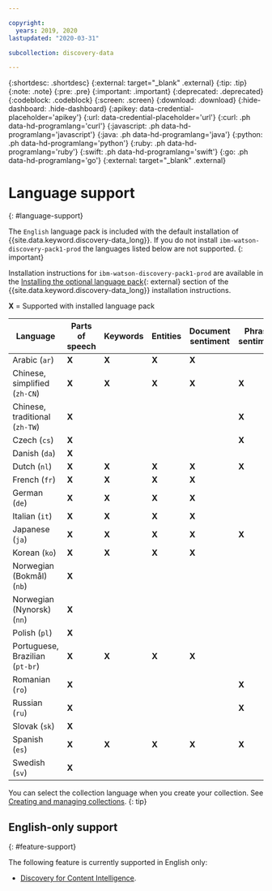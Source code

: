 ```yaml
---

copyright:
  years: 2019, 2020
lastupdated: "2020-03-31"

subcollection: discovery-data

---
```


{:shortdesc: .shortdesc}
{:external: target="_blank" .external}
{:tip: .tip}
{:note: .note}
{:pre: .pre}
{:important: .important}
{:deprecated: .deprecated}
{:codeblock: .codeblock}
{:screen: .screen}
{:download: .download}
{:hide-dashboard: .hide-dashboard}
{:apikey: data-credential-placeholder='apikey'} 
{:url: data-credential-placeholder='url'}
{:curl: .ph data-hd-programlang='curl'}
{:javascript: .ph data-hd-programlang='javascript'}
{:java: .ph data-hd-programlang='java'}
{:python: .ph data-hd-programlang='python'}
{:ruby: .ph data-hd-programlang='ruby'}
{:swift: .ph data-hd-programlang='swift'}
{:go: .ph data-hd-programlang='go'}
{:external: target="_blank" .external}

# Language support
{: #language-support}

The `English` language pack is included with the default installation of {{site.data.keyword.discovery-data_long}}. If you do not install `ibm-watson-discovery-pack1-prod` the languages listed below are not supported.
{: important}

Installation instructions for `ibm-watson-discovery-pack1-prod` are available in the [Installing the optional language pack](https://www.ibm.com/support/knowledgecenter/SSQNUZ_2.5.0/cpd/svc/watson/discovery-install.html){: external}  section of the {{site.data.keyword.discovery-data_long}} installation instructions.

**X** = Supported with installed language pack

| Language | Parts of speech | Keywords | Entities | Document sentiment | Phrase sentiment | Dictionary | Character Pattern | Machine Learning | Advanced rule models | Smart Document Understanding |
|------|------|------|------|------|------|------|------|------|------|------|
| Arabic (`ar`) | **X** | **X** | **X** | **X** | | **X** | **X** | **X** | **X** | **X** |
| Chinese, simplified (`zh-CN`) | **X** | **X** | **X** | **X** | **X** | **X** | **X** | **X** | **X** | **X** |
| Chinese, traditional (`zh-TW`) | **X** | | | | **X** | **X** | **X** | **X** | **X** | **X** |
| Czech (`cs`) | **X** | | | | **X** | **X** | **X** | | | **X** |
| Danish (`da`) | **X** | | | | | **X** | **X** | | | **X** |
| Dutch (`nl`) | **X** | **X** | **X** | **X** | **X** | **X** | **X** | **X** | **X** | **X** |
| French (`fr`) | **X** | **X** | **X** | **X** | | **X** | **X** | **X** | **X** | **X** |
| German (`de`) | **X** | **X** | **X** | **X** | | **X** | **X** | **X** | **X** | **X** |
| Italian (`it`) | **X** | **X** | **X** | **X** | | **X** | **X** | **X** | **X** | **X** |
| Japanese (`ja`) | **X**| **X** | **X** | **X** | **X** | **X** | **X** | **X** | **X** | **X** |
| Korean (`ko`) | **X**| **X** | **X** | **X** | | **X** | **X** | **X** | **X** | **X** |
| Norwegian (Bokma&#778;l) (`nb`) | **X** | | | | | **X** | **X** | | | **X** |
| Norwegian (Nynorsk) (`nn`) | **X** | | | | | **X** | **X** | | | **X** |
| Polish (`pl`) | **X** | | | | | **X** | **X** | | | **X** |
| Portuguese, Brazilian (`pt-br`) | **X** | **X** | **X** | **X** | | **X** | **X** | **X** | **X** | **X** |
| Romanian (`ro`) | **X** | | | | **X** | **X**| **X** | | | **X** |
| Russian (`ru`) | **X** | | | | **X** | **X** | **X** | | | **X** |
| Slovak (`sk`) | **X** | | | | | **X**| **X** | | | **X** |
| Spanish (`es`) | **X** | **X** | **X** | **X** | **X** | **X** | **X** | **X** | **X** | **X** |
| Swedish (`sv`) | **X** | | | | | **X** | **X** | | | **X** |


You can select the collection language when you create your collection. See [Creating and managing collections](/docs/discovery-data?topic=discovery-data-collections). 
{: tip}


## English-only support
{: #feature-support}

The following feature is currently supported in English only:

-  [Discovery for Content Intelligence](/docs/discovery-data?topic=discovery-data-output_schema).